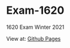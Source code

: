 # Exam-1620
1620 Exam Winter 2021

View at: [Github Pages](https://aberdeener.github.io/Exam-1620/store.html)
